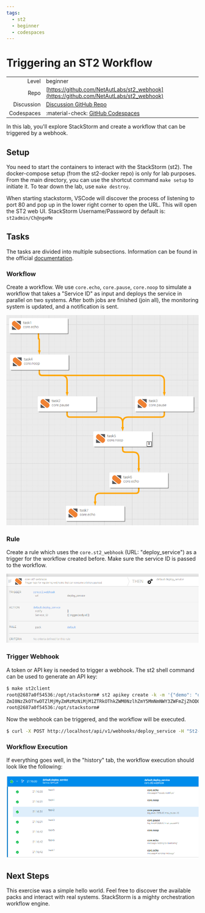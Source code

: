 ```yaml
---
tags:
  - st2
  - beginner
  - codespaces
---
```


# Triggering an ST2 Workflow


|             |                                                                                             |
| ----------: | :-------------------------------------------------------------------------------------------|
| Level       | beginner                                                                                    |
| Repo        | [https://github.com/NetAutLabs/st2_webhook](https://github.com/NetAutLabs/st2_webhook)      |
| Discussion  | [Discussion GitHub Repo](https://github.com/NetAutLabs/st2_webhook/discussions)             |
| Codespaces  | :material-check: [GitHub Codespaces](https://codespaces.new/NetAutLabs/st2_webhook)         |


In this lab, you'll explore StackStorm and create a workflow that can be triggered by a webhook.


## Setup

You need to start the containers to interact with the StackStorm (st2). The docker-compose setup (from the st2-docker repo) is only for lab purposes.
From the main directory, you can use the shortcut command `make setup` to initiate it. To tear down the lab, use `make destroy`. 

When starting stackstorm, VSCode will discover the process of listening to port 80 and pop up in the lower right corner to open the URL. This will open the ST2 web UI. StackStorm Username/Password by default is: `st2admin/Ch@ngeMe`

## Tasks

The tasks are divided into multiple subsections. Information can be found in the official [documentation](https://docs.stackstorm.com/).

### Workflow

Create a workflow. We use `core.echo`, `core.pause`, `core.noop` to simulate a workflow that takes a "Service ID" as input and deploys the service in parallel on two systems. After both jobs are finished (join all), the monitoring system is updated, and a notification is sent.

![workflow](imgs/workflow.png)


### Rule

Create a rule which uses the `core.st2_webhook` (URL: "deploy_service") as a trigger for the workflow created before. Make sure the service ID is passed to the workflow.

![rule](imgs/rule.png)


### Trigger Webhook

A token or API key is needed to trigger a webhook. The st2 shell command can be used to generate an API key:

```bash
$ make st2client
root@2687a0f54536:/opt/stackstorm# st2 apikey create -k -m '{"demo": "demo key to invoke webhook"}'
ZmI0NzZkOTYwOTZlMjMyZmMzMzNiMjM1ZTRkOThkZWM0NzlhZmY5MmNmNWY3ZWFmZjZhODQ2ODRhMGZkZTMxNQ
root@2687a0f54536:/opt/stackstorm#
```

Now the webhook can be triggered, and the workflow will be executed.

```bash
$ curl -X POST http://localhost/api/v1/webhooks/deploy_service -H "St2-Api-Key: ZmI0NzZkOTYwOTZlMjMyZmMzMzNiMjM1ZTRkOThkZWM0NzlhZmY5MmNmNWY3ZWFmZjZhODQ2ODRhMGZkZTMxNQ" -H "Content-Type: application/json" --data '{"id": 1234}'
```

### Workflow Execution

If everything goes well, in the "history" tab, the workflow execution should look like the following:

![workflow execution](imgs/workflow_execution.png)

## Next Steps

This exercise was a simple hello world. Feel free to discover the available packs and interact with real systems. StackStorm is a mighty orchestration workflow engine.
